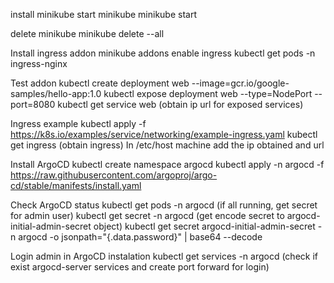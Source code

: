 install minikube
start minikube
    minikube start

delete minikube
    minikube delete --all

Install ingress addon
    minikube addons enable ingress
    kubectl get pods -n ingress-nginx

Test addon
    kubectl create deployment web --image=gcr.io/google-samples/hello-app:1.0
    kubectl expose deployment web --type=NodePort --port=8080
    kubectl get service web (obtain ip url for exposed services)

Ingress example
    kubectl apply -f https://k8s.io/examples/service/networking/example-ingress.yaml
    kubectl get ingress (obtain ingress)
    In /etc/host machine add the ip obtained and url

Install ArgoCD
    kubectl create namespace argocd
    kubectl apply -n argocd -f https://raw.githubusercontent.com/argoproj/argo-cd/stable/manifests/install.yaml

Check ArgoCD status
    kubectl get pods -n argocd (if all running, get secret for admin user)
    kubectl get secret -n argocd (get encode secret to argocd-initial-admin-secret object)
    kubectl get secret argocd-initial-admin-secret -n argocd -o jsonpath="{.data.password}" | base64 --decode

Login admin in ArgoCD instalation
    kubectl get services -n argocd (check if exist argocd-server services and create port forward for login)


